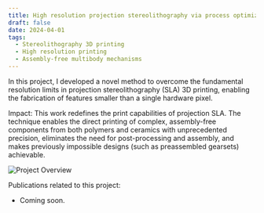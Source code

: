 ```yaml
---
title: High resolution projection stereolithography via process optimization
draft: false
date: 2024-04-01
tags:
  - Stereolithography 3D printing
  - High resolution printing 
  - Assembly-free multibody mechanisms
---
```


In this project, I developed a novel method to overcome the fundamental resolution limits in projection stereolithography (SLA) 3D printing, enabling the fabrication of features smaller than a single hardware pixel.

Impact: This work redefines the print capabilities of projection SLA. The technique enables the direct printing of complex, assembly-free components from both polymers and ceramics with unprecedented precision, eliminates the need for post-processing and assembly, and makes previously impossible designs (such as preassembled gearsets) achievable.

![Project Overview](R11-POverview.png "Project Overview")

Publications related to this project:
- Coming soon.

<!--more-->
